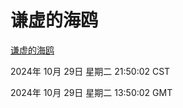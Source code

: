 # 谦虚的海鸥
[谦虚的海鸥](http://219.139.197.74:56308/qxdho/course/base/hotlink/index.php)

2024年 10月 29日 星期二 21:50:02 CST

2024年 10月 29日 星期二 13:50:02 GMT

